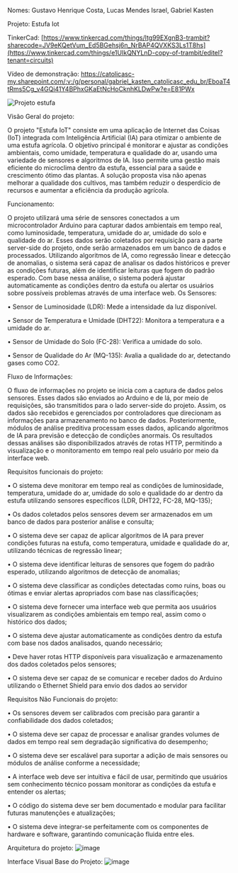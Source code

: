 Nomes: Gustavo Henrique Costa,
	   Lucas Mendes Israel,
     Gabriel Kasten
     
Projeto: Estufa Iot

TinkerCad: [https://www.tinkercad.com/things/ltg99EXgnB3-trambit?sharecode=JV9eKQetVum_Ed5BGehsj6n_NrBAP4QVXKS3Ls1T8hs](https://www.tinkercad.com/things/e1UIkQNYLnD-copy-of-trambit/editel?tenant=circuits)

Vídeo de demonstração: https://catolicasc-my.sharepoint.com/:v:/g/personal/gabriel_kasten_catolicasc_edu_br/EboaT4tRms5Cg_v4GQi41Y4BPhxGKaEtNcHoCknhKLDwPw?e=E81PWx

![Projeto estufa](https://github.com/user-attachments/assets/cceb9966-d2e4-41e3-870e-f78f61ff3769)


Visão Geral do projeto:

O projeto "Estufa IoT" consiste em uma aplicação de Internet das Coisas (IoT) integrada com Inteligência Artificial (IA) para otimizar o ambiente de uma estufa agrícola. O objetivo principal é monitorar e ajustar as condições ambientais, como umidade, temperatura e qualidade do ar, usando uma variedade de sensores e algoritmos de IA. Isso permite uma gestão mais eficiente do microclima dentro da estufa, essencial para a saúde e crescimento ótimo das plantas. A solução proposta visa não apenas melhorar a qualidade dos cultivos, mas também reduzir o desperdício de recursos e aumentar a eficiência da produção agrícola.

Funcionamento:

O projeto utilizará uma série de sensores conectados a um microcontrolador Arduino para capturar dados ambientais em tempo real, como luminosidade, temperatura, umidade do ar, umidade do solo e qualidade do ar. Esses dados serão coletados por requisição para a parte server-side do projeto, onde serão armazenados em um banco de dados e processados. Utilizando algoritmos de IA, como regressão linear e detecção de anomalias, o sistema será capaz de analisar os dados históricos e prever as condições futuras, além de identificar leituras que fogem do padrão esperado. Com base nessa análise, o sistema poderá ajustar automaticamente as condições dentro da estufa ou alertar os usuários sobre possíveis problemas através de uma interface web. Os Sensores:

•	Sensor de Luminosidade (LDR): Mede a intensidade da luz disponível.

•	Sensor de Temperatura e Umidade (DHT22): Monitora a temperatura e a umidade do ar.

•	Sensor de Umidade do Solo (FC-28): Verifica a umidade do solo.

•	Sensor de Qualidade do Ar (MQ-135): Avalia a qualidade do ar, detectando gases como CO2.

Fluxo de Informações:

O fluxo de informações no projeto se inicia com a captura de dados pelos sensores. Esses dados são enviados ao Arduino e de lá, por meio de requisições, são transmitidos para o lado server-side do projeto. Assim, os dados são recebidos e gerenciados por controladores que direcionam as informações para armazenamento no banco de dados. Posteriormente, módulos de análise preditiva processam esses dados, aplicando algoritmos de IA para previsão e detecção de condições anormais. Os resultados dessas análises são disponibilizados através de rotas HTTP, permitindo a visualização e o monitoramento em tempo real pelo usuário por meio da interface web.

Requisitos funcionais do projeto:

•	O sistema deve monitorar em tempo real as condições de luminosidade, temperatura, umidade do ar, umidade do solo e qualidade do ar dentro da estufa utilizando sensores específicos (LDR, DHT22, FC-28, MQ-135);

•	Os dados coletados pelos sensores devem ser armazenados em um banco de dados para posterior análise e consulta;

•	O sistema deve ser capaz de aplicar algoritmos de IA para prever condições futuras na estufa, como temperatura, umidade e qualidade do ar, utilizando técnicas de regressão linear;

•	O sistema deve identificar leituras de sensores que fogem do padrão esperado, utilizando algoritmos de detecção de anomalias;

•	O sistema deve classificar as condições detectadas como ruins, boas ou ótimas e enviar alertas apropriados com base nas classificações;

•	O sistema deve fornecer uma interface web que permita aos usuários visualizarem as condições ambientais em tempo real, assim como o histórico dos dados;

•	O sistema deve ajustar automaticamente as condições dentro da estufa com base nos dados analisados, quando necessário;

•	Deve haver rotas HTTP disponíveis para visualização e armazenamento dos dados coletados pelos sensores;

•	O sistema deve ser capaz de se comunicar e receber dados do Arduino utilizando o Ethernet Shield para envio dos dados ao servidor

Requisitos Não Funcionais do projeto:

•	Os sensores devem ser calibrados com precisão para garantir a confiabilidade dos dados coletados;

•	O sistema deve ser capaz de processar e analisar grandes volumes de dados em tempo real sem degradação significativa do desempenho;

•	O sistema deve ser escalável para suportar a adição de mais sensores ou módulos de análise conforme a necessidade;

•	A interface web deve ser intuitiva e fácil de usar, permitindo que usuários sem conhecimento técnico possam monitorar as condições da estufa e entender os alertas;

•	O código do sistema deve ser bem documentado e modular para facilitar futuras manutenções e atualizações;

•	O sistema deve integrar-se perfeitamente com os componentes de hardware e software, garantindo comunicação fluida entre eles.

Arquitetura do projeto:
 ![image](https://github.com/user-attachments/assets/f84dd346-3309-4e83-84f5-85abf5cd9865)

Interface Visual Base do Projeto: 
![image](https://github.com/user-attachments/assets/95c39dea-dc86-4b97-9971-4d73bb130e5a)
